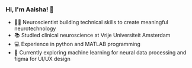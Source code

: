 ### Hi, I'm Aaisha! 👋

- 👩‍🔬 Neuroscientist building technical skills to create meaningful neurotechnology
- 📚 Studied clinical neuroscience at Vrije Universiteit Amsterdam
- 💻 Experience in python and MATLAB programming 
- 💭 Currently exploring machine learning for neural data processing and figma for UI/UX design


